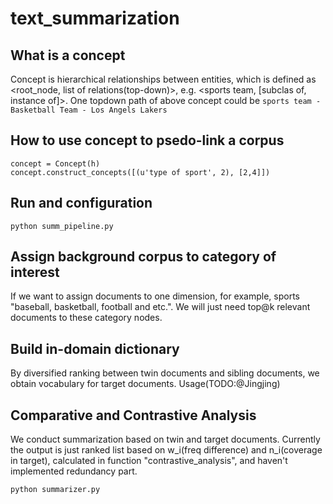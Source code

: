 # text_summarization
## What is a concept
Concept is hierarchical relationships between entities, which is defined as <root_node, list of relations(top-down)>, e.g. <sports team, [subclas of, instance of]>.
One topdown path of above concept could be `sports team - Basketball Team - Los Angels Lakers`
## How to use concept to psedo-link a corpus
```
concept = Concept(h)
concept.construct_concepts([(u'type of sport', 2), [2,4]])
```

## Run and configuration
```
python summ_pipeline.py
```

## Assign background corpus to category of interest
If we want to assign documents to one dimension, for example, sports "baseball, basketball, football and etc.". We will just need top@k relevant documents to these category nodes.

## Build in-domain dictionary
By diversified ranking between twin documents and sibling documents, we obtain vocabulary for target documents. Usage(TODO:@Jingjing)

## Comparative and Contrastive Analysis
We conduct summarization based on twin and target documents.
Currently the output is just ranked list based on w_i(freq difference) and n_i(coverage in target), calculated in function "contrastive_analysis", and haven't implemented redundancy part.
```
python summarizer.py
```
